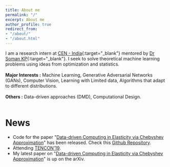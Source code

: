 ```yaml
---
title: About me
permalink: "/"
excerpt: About me
author_profile: true
redirect_from:
- "/about/"
- "/about.html"
---
```


I am a research intern at [CEN - India](https://www.amrita.edu/center/computational-engineering-and-networking){:target="_blank"} mentored by [Dr Soman KP](https://scholar.google.co.in/citations?user=R_zpXOkAAAAJ&hl=en){:target="_blank"}. I seek to solve theoretical machine learning problems using ideas from optimization and statistics. 
<br/>
<br/>
<strong>Major Interests :</strong>   Machine Learning, Generative Adversarial Networks (GANs), Computer Vision, Learning with Limited data, Algorithms that adapt to different distributions.  
<br/>
<strong>Others          :</strong>   Data-driven approaches (DMD), Computational Design. 
<br/>
<br/>
# News

* Code for the paper "[Data-driven Computing in Elasticity via Chebyshev Approximation](https://rahulvigneswaran.github.io/publication/2019-15-05-Data-driven%20Computing%20for%20Elasticity%20via%20Chebyshev%20Approximation-4)" has been released. Check this [Github Repository](https://github.com/rahulvigneswaran/Data-Driven-Computing-in-Elasticity-via-Chebyshev-Approximation).
* Attending [TENCON'19](http://www.tencon2019.org/).
* My latest paper on "[Data-driven Computing in Elasticity via Chebyshev Approximation](https://rahulvigneswaran.github.io/publication/2019-15-05-Data-driven%20Computing%20for%20Elasticity%20via%20Chebyshev%20Approximation-4)" is up on the arXiv.





